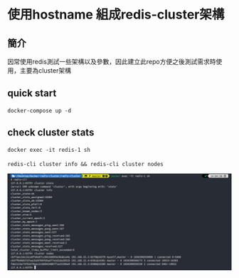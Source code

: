 # 使用hostname 組成redis-cluster架構

## 簡介
因常使用redis測試一些架構以及參數，因此建立此repo方便之後測試需求時使用，主要為cluster架構


## quick start
```
docker-compose up -d
```

## check cluster stats
```
docker exec -it redis-1 sh

redis-cli cluster info && redis-cli cluster nodes
```
![](./assets/redis-cluster.png)